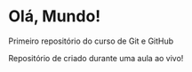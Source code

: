 # Olá, Mundo!
 Primeiro repositório do curso de Git e GitHub

 Repositório de criado durante uma aula ao vivo!